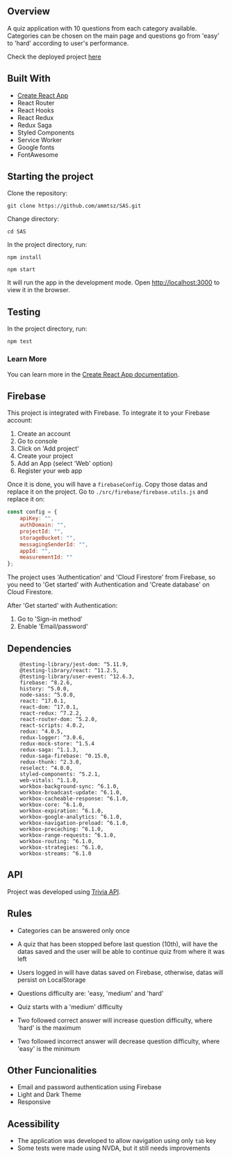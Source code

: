 ## Overview

A quiz application with 10 questions from each category available. Categories can be chosen on the main page and questions go from 'easy' to 'hard' according to user's performance.

Check the deployed project [here](https://sas-trivia.vercel.app/)


## Built With

* [Create React App](https://github.com/facebook/create-react-app)
* React Router
* React Hooks
* React Redux
* Redux Saga
* Styled Components
* Service Worker
* Google fonts
* FontAwesome


## Starting the project

Clone the repository:

`git clone https://github.com/ammtsz/SAS.git`

Change directory:

`cd SAS`

In the project directory, run:

`npm install`

`npm start`

It will run the app in the development mode.
Open [http://localhost:3000](http://localhost:3000) to view it in the browser.


## Testing

In the project directory, run:

`npm test`


### Learn More

You can learn more in the [Create React App documentation](https://facebook.github.io/create-react-app/docs/getting-started).



## Firebase

This project is integrated with Firebase. To integrate it to your Firebase account:

1. Create an account
2. Go to console
3. Click on 'Add project'
4. Create your project
5. Add an App (select 'Web' option)
6. Register your web app

Once it is done, you will have a `firebaseConfig`. Copy those datas and replace it on the project. Go to `./src/firebase/firebase.utils.js` and replace it on:

```javascript
const config = {
    apiKey: "",
    authDomain: "",
    projectId: "",
    storageBucket: "",
    messagingSenderId: "",
    appId: "",
    measurementId: ""
};

```

The project uses 'Authentication' and 'Cloud Firestore' from Firebase, so you need to 'Get started' with Authentication and 'Create database' on Cloud Firestore.

After 'Get started' with Authentication:
1. Go to 'Sign-in method'
2. Enable 'Email/password'


## Dependencies
```
    @testing-library/jest-dom: ^5.11.9,
    @testing-library/react: ^11.2.5,
    @testing-library/user-event: ^12.6.3,
    firebase: ^8.2.6,
    history: ^5.0.0,
    node-sass: ^5.0.0,
    react: ^17.0.1,
    react-dom: ^17.0.1,
    react-redux: ^7.2.2,
    react-router-dom: ^5.2.0,
    react-scripts: 4.0.2,
    redux: ^4.0.5,
    redux-logger: ^3.0.6,
    redux-mock-store: ^1.5.4
    redux-saga: ^1.1.3,
    redux-saga-firebase: ^0.15.0,
    redux-thunk: ^2.3.0,
    reselect: ^4.0.0,
    styled-components: ^5.2.1,
    web-vitals: ^1.1.0,
    workbox-background-sync: ^6.1.0,
    workbox-broadcast-update: ^6.1.0,
    workbox-cacheable-response: ^6.1.0,
    workbox-core: ^6.1.0,
    workbox-expiration: ^6.1.0,
    workbox-google-analytics: ^6.1.0,
    workbox-navigation-preload: ^6.1.0,
    workbox-precaching: ^6.1.0,
    workbox-range-requests: ^6.1.0,
    workbox-routing: ^6.1.0,
    workbox-strategies: ^6.1.0,
    workbox-streams: ^6.1.0
```


## API
Project was developed using [Trivia API](https://opentdb.com/api_config.php).


## Rules
* Categories can be answered only once
* A quiz that has been stopped before last question (10th), will have the datas saved and the user will be able to continue quiz from where it was left
* Users logged in will have datas saved on Firebase, otherwise, datas will persist on LocalStorage

* Questions difficulty are: 'easy, 'medium' and 'hard'
* Quiz starts with a 'medium' difficulty
* Two followed correct answer will increase question difficulty, where 'hard' is the maximum
* Two followed incorrect answer will decrease question difficulty, where 'easy' is the minimum

    
## Other Funcionalities
- Email and password authentication using Firebase
- Light and Dark Theme
- Responsive


## Acessibility
* The application was developed to allow navigation using only `tab` key
* Some tests were made using NVDA, but it still needs improvements






